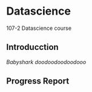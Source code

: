 # Datascience
107-2 Datascience course

## Introducction
*Babyshark doodoodoodoodooo*

## Progress Report
